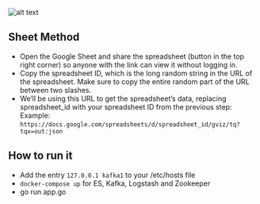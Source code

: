 ![alt text](https://media.kommunity.com/communities/goturkiye/19786/goturkey.png)

## Sheet Method

- Open the Google Sheet and share the spreadsheet (button in the top right corner) so anyone with the link can view it without logging in.
- Copy the spreadsheet ID, which is the long random string in the URL of the spreadsheet. Make sure to copy the entire random part of the URL between two slashes.
- We’ll be using this URL to get the spreadsheet’s data, replacing spreadsheet_id with your spreadsheet ID from the previous step:
Example:
`https://docs.google.com/spreadsheets/d/spreadsheet_id/gviz/tq?tqx=out:json`
  
##  How to run it
 -  Add the entry `127.0.0.1 kafka1` to your /etc/hosts file
 -  `docker-compose up` for ES, Kafka, Logstash and Zookeeper
 -  go run app.go 